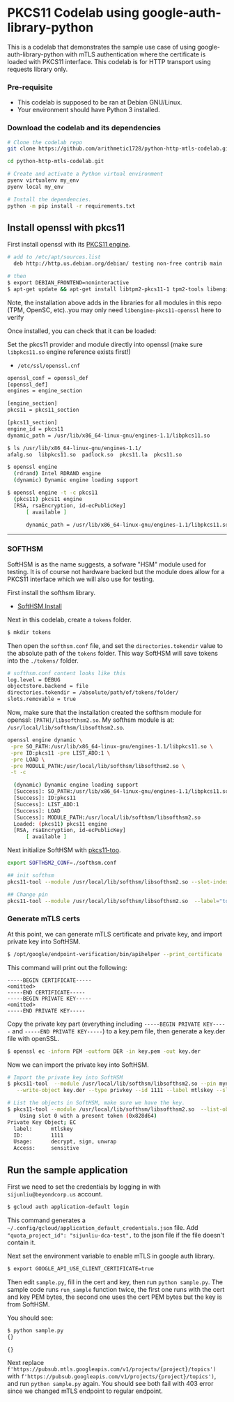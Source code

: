 # PKCS11 Codelab using google-auth-library-python

This is a codelab that demonstrates the sample use case of using google-auth-library-python with mTLS authentication where the certificate is loaded with PKCS11 interface. This codelab is for HTTP transport using requests library only.

### Pre-requisite

- This codelab is supposed to be ran at Debian GNU/Linux.
- Your environment should have Python 3 installed.

### Download the codelab and its dependencies

```bash
# Clone the codelab repo
git clone https://github.com/arithmetic1728/python-http-mtls-codelab.git

cd python-http-mtls-codelab.git

# Create and activate a Python virtual environment
pyenv virtualenv my_env
pyenv local my_env

# Install the dependencies.
python -m pip install -r requirements.txt
```

## Install openssl with pkcs11

First install openssl with its [PKCS11 engine](https://github.com/OpenSC/libp11#openssl-engines).

```bash
# add to /etc/apt/sources.list
  deb http://http.us.debian.org/debian/ testing non-free contrib main

# then
$ export DEBIAN_FRONTEND=noninteractive 
$ apt-get update && apt-get install libtpm2-pkcs11-1 tpm2-tools libengine-pkcs11-openssl opensc -y
```

Note, the installation above adds in the libraries for all modules in this repo (TPM, OpenSC, etc)..you may only need `libengine-pkcs11-openssl` here to verify

Once installed, you can check that it can be loaded:

Set the pkcs11 provider and module directly into openssl (make sure `libpkcs11.so` engine reference exists first!)

- `/etc/ssl/openssl.cnf`
```bash
openssl_conf = openssl_def
[openssl_def]
engines = engine_section

[engine_section]
pkcs11 = pkcs11_section

[pkcs11_section]
engine_id = pkcs11
dynamic_path = /usr/lib/x86_64-linux-gnu/engines-1.1/libpkcs11.so
```

```bash
$ ls /usr/lib/x86_64-linux-gnu/engines-1.1/
afalg.so  libpkcs11.so  padlock.so  pkcs11.la  pkcs11.so

$ openssl engine
  (rdrand) Intel RDRAND engine
  (dynamic) Dynamic engine loading support

$ openssl engine -t -c pkcs11
  (pkcs11) pkcs11 engine
  [RSA, rsaEncryption, id-ecPublicKey]
      [ available ]

      dynamic_path = /usr/lib/x86_64-linux-gnu/engines-1.1/libpkcs11.so
```

---

### SOFTHSM

SoftHSM is as the name suggests, a sofware "HSM" module used for testing.   It is of course not hardware backed but the module does allow for a PKCS11 interface which we will also use for testing.

First install the softhsm library.

- [SoftHSM Install](https://www.opendnssec.org/softhsm/)

Next in this codelab, create a `tokens` folder.
```bash
$ mkdir tokens
```

Then open the `softhsm.conf` file, and set the `directories.tokendir` value to the absolute path of the
`tokens` folder. This way SoftHSM will save 
tokens into the `./tokens/` folder.

```bash
# softhsm.conf content looks like this
log.level = DEBUG
objectstore.backend = file
directories.tokendir = /absolute/path/of/tokens/folder/
slots.removable = true
```

Now, make sure that the installation created the softhsm module for openssl:  `[PATH]/libsofthsm2.so`. My softhsm
module is at: `/usr/local/lib/softhsm/libsofthsm2.so`.

```bash
openssl engine dynamic \
 -pre SO_PATH:/usr/lib/x86_64-linux-gnu/engines-1.1/libpkcs11.so \
 -pre ID:pkcs11 -pre LIST_ADD:1 \
 -pre LOAD \
 -pre MODULE_PATH:/usr/local/lib/softhsm/libsofthsm2.so \
 -t -c

  (dynamic) Dynamic engine loading support
  [Success]: SO_PATH:/usr/lib/x86_64-linux-gnu/engines-1.1/libpkcs11.so
  [Success]: ID:pkcs11
  [Success]: LIST_ADD:1
  [Success]: LOAD
  [Success]: MODULE_PATH:/usr/local/lib/softhsm/libsofthsm2.so
  Loaded: (pkcs11) pkcs11 engine
  [RSA, rsaEncryption, id-ecPublicKey]
      [ available ] 
```

Next initialize SoftHSM with [pkcs11-too](https://manpages.debian.org/testing/opensc/pkcs11-tool.1.en.html).

```bash
export SOFTHSM2_CONF=./softhsm.conf

## init softhsm
pkcs11-tool --module /usr/local/lib/softhsm/libsofthsm2.so --slot-index=0 --init-token --label="token1" --so-pin="123456"

## Change pin
pkcs11-tool --module /usr/local/lib/softhsm/libsofthsm2.so  --label="token1" --init-pin --so-pin "123456" --pin mynewpin
```

### Generate mTLS certs

At this point, we can generate mTLS certificate and private key, and import private key into SoftHSM.

```bash
$ /opt/google/endpoint-verification/bin/apihelper --print_certificate
```

This command will print out the following:
```
-----BEGIN CERTIFICATE-----
<omitted>
-----END CERTIFICATE-----
-----BEGIN PRIVATE KEY-----
<omitted>
-----END PRIVATE KEY-----
```

Copy the private key part (everything including `-----BEGIN PRIVATE KEY-----` and `-----END PRIVATE KEY-----`) to a
key.pem file, then generate a key.der file with openSSL.
```bash
$ openssl ec -inform PEM -outform DER -in key.pem -out key.der
```

Now we can import the private key into SoftHSM.
```bash
# Import the private key into SoftHSM
$ pkcs11-tool  --module /usr/local/lib/softhsm/libsofthsm2.so --pin mynewpin \
   --write-object key.der --type privkey --id 1111 --label mtlskey --slot-index 0

# List the objects in SoftHSM, make sure we have the key.
$ pkcs11-tool --module /usr/local/lib/softhsm/libsofthsm2.so  --list-objects --pin mynewpin
    Using slot 0 with a present token (0x828d64)
Private Key Object; EC
  label:      mtlskey
  ID:         1111
  Usage:      decrypt, sign, unwrap
  Access:     sensitive
```
## Run the sample application

First we need to set the credentials by logging in with `sijunliu@beyondcorp.us` account.
```bash
$ gcloud auth application-default login
```

This command generates a `~/.config/gcloud/application_default_credentials.json` file. Add 
`"quota_project_id": "sijunliu-dca-test",` to the json file if the file doesn't contain it.

Next set the environment variable to enable mTLS in google auth library.
```bash
$ export GOOGLE_API_USE_CLIENT_CERTIFICATE=true
```

Then edit `sample.py`, fill in the cert and key, then run `python sample.py`. The sample code
runs `run_sample` function twice, the first one runs with the cert and key PEM bytes, the
second one uses the cert PEM bytes but the key is from SoftHSM.

You should see:
```bash
$ python sample.py 
{}

{}
```

Next replace `f'https://pubsub.mtls.googleapis.com/v1/projects/{project}/topics')` with 
`f'https://pubsub.googleapis.com/v1/projects/{project}/topics')`, and run `python sample.py` again. 
You should see both fail with 403 error since we changed mTLS endpoint to regular endpoint.